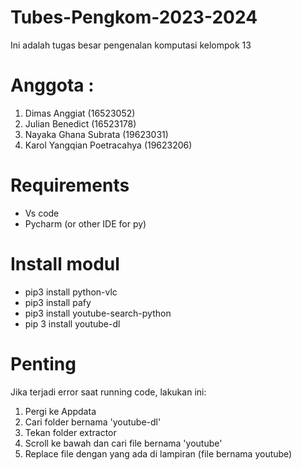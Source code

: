 # Tubes-Pengkom-2023-2024
Ini adalah tugas besar pengenalan komputasi kelompok 13

# Anggota  :
1. Dimas Anggiat (16523052)
2. Julian Benedict (16523178)
3. Nayaka Ghana Subrata (19623031)
4. Karol Yangqian Poetracahya (19623206)

# Requirements
- Vs code
- Pycharm (or other IDE for py)

# Install modul
- pip3 install python-vlc
- pip3 install pafy
- pip3 install youtube-search-python
- pip 3 install youtube-dl

# Penting
Jika terjadi error saat running code, lakukan ini:
1. Pergi ke Appdata
2. Cari folder bernama 'youtube-dl'
3. Tekan folder extractor
4. Scroll ke bawah dan cari file bernama 'youtube'
5. Replace file dengan yang ada di lampiran (file bernama youtube)
